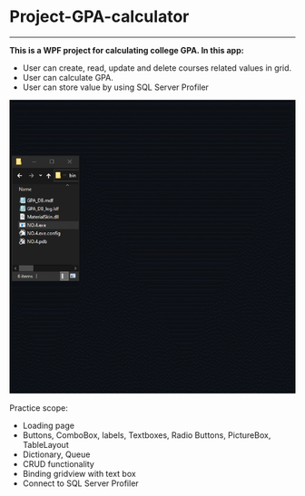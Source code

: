 # Project-GPA-calculator
-------------------------
**This is a WPF project for calculating college GPA. In this app:**
* User can create, read, update and delete courses related values in grid. 
* User can calculate GPA.
* User can store value by using SQL Server Profiler
 
![Basic Pizza Order System](./screenShot.gif?raw=true)

Practice scope: 
* Loading page
* Buttons, ComboBox, labels, Textboxes, Radio Buttons, PictureBox, TableLayout
* Dictionary, Queue
* CRUD functionality
* Binding gridview with text box
* Connect to SQL Server Profiler 
